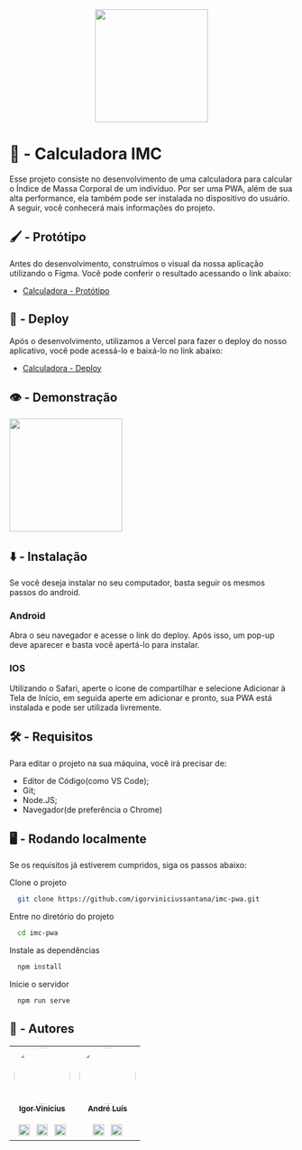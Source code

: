 <div align="center">
<img src="https://user-images.githubusercontent.com/86114583/192540573-16049160-dcef-4b40-916a-a393d165f6e6.png" width="200px" align="center"/>
</div>


# 🧮 - Calculadora IMC

Esse projeto consiste no desenvolvimento de uma calculadora para calcular o Índice de Massa Corporal de um indivíduo. Por ser uma PWA, além de sua alta performance, ela
também pode ser instalada no dispositivo do usuário. A seguir, você conhecerá mais informações do projeto.

## 🖌 - Protótipo

Antes do desenvolvimento, construímos o visual da nossa aplicação utilizando o Figma. Você pode conferir o resultado acessando o link abaixo:

- [Calculadora - Protótipo](https://www.figma.com/file/JZXx7R2nFgYUlXrDxXU9FB/IMC---PWA?node-id=0%3A1)

## 🔗 - Deploy

Após o desenvolvimento, utilizamos a Vercel para fazer o deploy do nosso aplicativo, você pode acessá-lo e baixá-lo no link abaixo:

- [Calculadora - Deploy](https://pwaimc.vercel.app)

## 👁 - Demonstração

<img src="https://user-images.githubusercontent.com/86114583/205641921-deec4b43-95f0-4a7f-9aef-b26e1522e9d5.png" width="200px"/>



## ⬇️ - Instalação

Se você deseja instalar no seu computador, basta seguir os mesmos
passos do android.

### Android
Abra o seu navegador e acesse o link do deploy. Após isso,
um pop-up deve aparecer e basta você apertá-lo para instalar.
### IOS
Utilizando o Safari, aperte o ícone de compartilhar e selecione
Adicionar à Tela de Início, em seguida aperte em adicionar e pronto,
sua PWA está instalada e pode ser utilizada livremente.

## 🛠 - Requisitos

Para editar o projeto na sua máquina, você irá precisar de:

- Editor de Código(como VS Code);
- Git;
- Node.JS;
- Navegador(de preferência o Chrome)

## 🖥️ - Rodando localmente

Se os requisitos já estiverem cumpridos, siga os passos abaixo:

Clone o projeto

```bash
  git clone https://github.com/igorviniciussantana/imc-pwa.git
```

Entre no diretório do projeto

```bash
  cd imc-pwa
```

Instale as dependências

```bash
  npm install
```

Inicie o servidor

```bash
  npm run serve
```

## 👤 - Autores

<table>
  <tr>
  <td align="center"><a href="https://github.com/igorviniciussantana"><img style="border-radius: 50%;" src="https://avatars.githubusercontent.com/u/86114583?v=4" width="100px;" alt=""/><br /><sub><b>Igor Vinicius</b></sub></a><br /><br /><a href="https://linkedin.com/in/igorviniciussantana"><img src="https://user-images.githubusercontent.com/86114583/192514843-1087a34f-74f9-46aa-94fa-e824950af81f.svg" width="20px"/></a>⠀<a href="mailto:igor.santana@estudante.ifms.edu.br"><img src="https://user-images.githubusercontent.com/86114583/192515071-4fa6bce6-6ee9-49ca-9395-c17e74075a20.svg" width="20px"/></a>⠀<a href="https://behance.net/igorvinicius8"><img src="https://user-images.githubusercontent.com/86114583/192515924-e754ab5f-d7bc-416f-a3f9-0b6e3e81eb6c.svg" width="20px"/></a>
    </td>
    <td align="center"><a href="https://github.com/andredochute"><img style="border-radius: 50%;" src="https://avatars.githubusercontent.com/u/86085474?v=4" width="100px;" alt=""/><br /><sub><b>André Luís</b></sub></a><br /><br /><a href="https://www.linkedin.com/in/andr%C3%A9-lu%C3%ADs-7a6354247/"><img src="https://user-images.githubusercontent.com/86114583/192514843-1087a34f-74f9-46aa-94fa-e824950af81f.svg" width="20px"/></a>⠀<a href="mailto:andredochute@gmail.com"><img src="https://user-images.githubusercontent.com/86114583/192515071-4fa6bce6-6ee9-49ca-9395-c17e74075a20.svg" width="20px"/></a>
    </td>
    </tr>
    </table>
